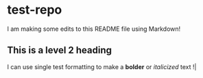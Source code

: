 # test-repo

I am making some edits to this README file using Markdown!

## This is a level 2 heading

I can use single test formatting to make a **bolder** or *italicized* text !|
